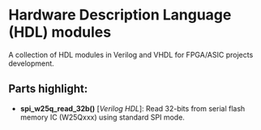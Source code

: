 # Hardware Description Language (HDL) modules
A collection of HDL modules in Verilog and VHDL for FPGA/ASIC projects development.

## Parts highlight:

- **spi_w25q_read_32b()** [*Verilog HDL*]: Read 32-bits from serial flash memory IC (W25Qxxx) using standard SPI mode. 


